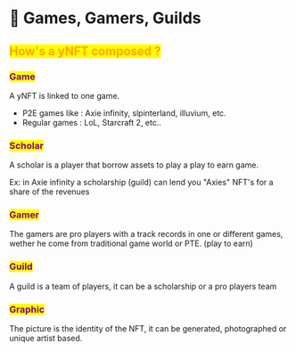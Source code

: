 # 👾 Games, Gamers, Guilds

## <mark style="color:orange;">How's a yNFT composed ?</mark>

### <mark style="color:purple;">Game</mark>

A yNFT is linked to one game.&#x20;

* P2E games like : Axie infinity, slpinterland, illuvium, etc.&#x20;
* Regular games : LoL, Starcraft 2, etc..

### <mark style="color:purple;">Scholar</mark>

A scholar is a player that borrow assets to play a play to earn game.

Ex: in Axie infinity a scholarship (guild) can lend you "Axies" NFT's for a share of the revenues

### <mark style="color:purple;">Gamer</mark>

The gamers are pro players with a track records in one or different games, wether he come from traditional game world or PTE. (play to earn)

### <mark style="color:purple;">Guild</mark>

A guild is a team of players, it can be a scholarship or a pro players team

### <mark style="color:purple;">Graphic</mark>

The picture is the identity of the NFT, it can be generated, photographed or unique artist based.
